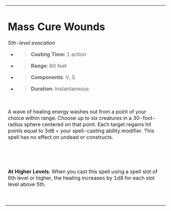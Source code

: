 <table><tbody><tr class="odd"><td><h1 id="mass-cure-wounds"><strong>Mass Cure Wounds</strong></h1><p><em>5th-level evocation</em></p><ul><li><blockquote><p><strong>Casting Time:</strong> 1 action</p></blockquote></li><li><blockquote><p><strong>Range</strong>: 60 feet</p></blockquote></li><li><blockquote><p><strong>Components</strong>: V, S</p></blockquote></li><li><blockquote><p><strong>Duration</strong>: Instantaneous</p></blockquote></li></ul><p> </p><p>A wave of healing energy washes out from a point of your choice within range. Choose up to six creatures in a 30-foot-radius sphere centered on that point. Each target regains hit points equal to 3d8 + your spell-casting ability modifier. This spell has no effect on undead or constructs.</p><p> </p><p> </p><p><strong>At Higher Levels.</strong> When you cast this spell using a spell slot of 6th level or higher, the healing increases by 1d8 for each slot level above 5th.</p><p> </p></td></tr></tbody></table>